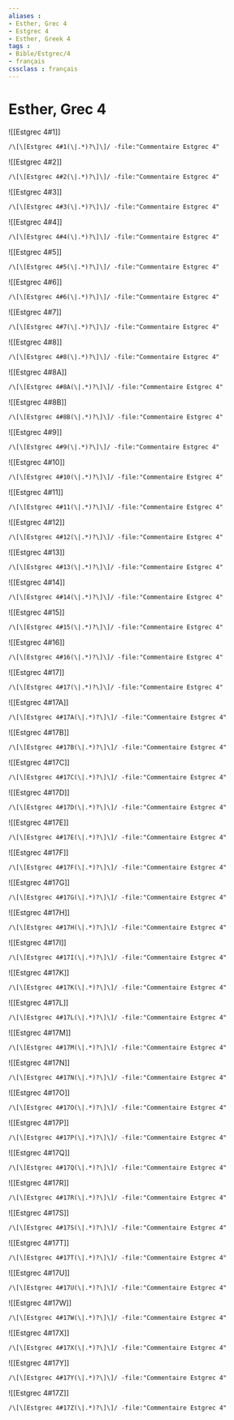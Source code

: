 ```yaml
---
aliases : 
- Esther, Grec 4
- Estgrec 4
- Esther, Greek 4
tags : 
- Bible/Estgrec/4
- français
cssclass : français
---
```


# Esther, Grec 4

![[Estgrec 4#1]]

```query
/\[\[Estgrec 4#1(\|.*)?\]\]/ -file:"Commentaire Estgrec 4"
```

![[Estgrec 4#2]]

```query
/\[\[Estgrec 4#2(\|.*)?\]\]/ -file:"Commentaire Estgrec 4"
```

![[Estgrec 4#3]]

```query
/\[\[Estgrec 4#3(\|.*)?\]\]/ -file:"Commentaire Estgrec 4"
```

![[Estgrec 4#4]]

```query
/\[\[Estgrec 4#4(\|.*)?\]\]/ -file:"Commentaire Estgrec 4"
```

![[Estgrec 4#5]]

```query
/\[\[Estgrec 4#5(\|.*)?\]\]/ -file:"Commentaire Estgrec 4"
```

![[Estgrec 4#6]]

```query
/\[\[Estgrec 4#6(\|.*)?\]\]/ -file:"Commentaire Estgrec 4"
```

![[Estgrec 4#7]]

```query
/\[\[Estgrec 4#7(\|.*)?\]\]/ -file:"Commentaire Estgrec 4"
```

![[Estgrec 4#8]]

```query
/\[\[Estgrec 4#8(\|.*)?\]\]/ -file:"Commentaire Estgrec 4"
```

![[Estgrec 4#8A]]

```query
/\[\[Estgrec 4#8A(\|.*)?\]\]/ -file:"Commentaire Estgrec 4"
```

![[Estgrec 4#8B]]

```query
/\[\[Estgrec 4#8B(\|.*)?\]\]/ -file:"Commentaire Estgrec 4"
```

![[Estgrec 4#9]]

```query
/\[\[Estgrec 4#9(\|.*)?\]\]/ -file:"Commentaire Estgrec 4"
```

![[Estgrec 4#10]]

```query
/\[\[Estgrec 4#10(\|.*)?\]\]/ -file:"Commentaire Estgrec 4"
```

![[Estgrec 4#11]]

```query
/\[\[Estgrec 4#11(\|.*)?\]\]/ -file:"Commentaire Estgrec 4"
```

![[Estgrec 4#12]]

```query
/\[\[Estgrec 4#12(\|.*)?\]\]/ -file:"Commentaire Estgrec 4"
```

![[Estgrec 4#13]]

```query
/\[\[Estgrec 4#13(\|.*)?\]\]/ -file:"Commentaire Estgrec 4"
```

![[Estgrec 4#14]]

```query
/\[\[Estgrec 4#14(\|.*)?\]\]/ -file:"Commentaire Estgrec 4"
```

![[Estgrec 4#15]]

```query
/\[\[Estgrec 4#15(\|.*)?\]\]/ -file:"Commentaire Estgrec 4"
```

![[Estgrec 4#16]]

```query
/\[\[Estgrec 4#16(\|.*)?\]\]/ -file:"Commentaire Estgrec 4"
```

![[Estgrec 4#17]]

```query
/\[\[Estgrec 4#17(\|.*)?\]\]/ -file:"Commentaire Estgrec 4"
```

![[Estgrec 4#17A]]

```query
/\[\[Estgrec 4#17A(\|.*)?\]\]/ -file:"Commentaire Estgrec 4"
```

![[Estgrec 4#17B]]

```query
/\[\[Estgrec 4#17B(\|.*)?\]\]/ -file:"Commentaire Estgrec 4"
```

![[Estgrec 4#17C]]

```query
/\[\[Estgrec 4#17C(\|.*)?\]\]/ -file:"Commentaire Estgrec 4"
```

![[Estgrec 4#17D]]

```query
/\[\[Estgrec 4#17D(\|.*)?\]\]/ -file:"Commentaire Estgrec 4"
```

![[Estgrec 4#17E]]

```query
/\[\[Estgrec 4#17E(\|.*)?\]\]/ -file:"Commentaire Estgrec 4"
```

![[Estgrec 4#17F]]

```query
/\[\[Estgrec 4#17F(\|.*)?\]\]/ -file:"Commentaire Estgrec 4"
```

![[Estgrec 4#17G]]

```query
/\[\[Estgrec 4#17G(\|.*)?\]\]/ -file:"Commentaire Estgrec 4"
```

![[Estgrec 4#17H]]

```query
/\[\[Estgrec 4#17H(\|.*)?\]\]/ -file:"Commentaire Estgrec 4"
```

![[Estgrec 4#17I]]

```query
/\[\[Estgrec 4#17I(\|.*)?\]\]/ -file:"Commentaire Estgrec 4"
```

![[Estgrec 4#17K]]

```query
/\[\[Estgrec 4#17K(\|.*)?\]\]/ -file:"Commentaire Estgrec 4"
```

![[Estgrec 4#17L]]

```query
/\[\[Estgrec 4#17L(\|.*)?\]\]/ -file:"Commentaire Estgrec 4"
```

![[Estgrec 4#17M]]

```query
/\[\[Estgrec 4#17M(\|.*)?\]\]/ -file:"Commentaire Estgrec 4"
```

![[Estgrec 4#17N]]

```query
/\[\[Estgrec 4#17N(\|.*)?\]\]/ -file:"Commentaire Estgrec 4"
```

![[Estgrec 4#17O]]

```query
/\[\[Estgrec 4#17O(\|.*)?\]\]/ -file:"Commentaire Estgrec 4"
```

![[Estgrec 4#17P]]

```query
/\[\[Estgrec 4#17P(\|.*)?\]\]/ -file:"Commentaire Estgrec 4"
```

![[Estgrec 4#17Q]]

```query
/\[\[Estgrec 4#17Q(\|.*)?\]\]/ -file:"Commentaire Estgrec 4"
```

![[Estgrec 4#17R]]

```query
/\[\[Estgrec 4#17R(\|.*)?\]\]/ -file:"Commentaire Estgrec 4"
```

![[Estgrec 4#17S]]

```query
/\[\[Estgrec 4#17S(\|.*)?\]\]/ -file:"Commentaire Estgrec 4"
```

![[Estgrec 4#17T]]

```query
/\[\[Estgrec 4#17T(\|.*)?\]\]/ -file:"Commentaire Estgrec 4"
```

![[Estgrec 4#17U]]

```query
/\[\[Estgrec 4#17U(\|.*)?\]\]/ -file:"Commentaire Estgrec 4"
```

![[Estgrec 4#17W]]

```query
/\[\[Estgrec 4#17W(\|.*)?\]\]/ -file:"Commentaire Estgrec 4"
```

![[Estgrec 4#17X]]

```query
/\[\[Estgrec 4#17X(\|.*)?\]\]/ -file:"Commentaire Estgrec 4"
```

![[Estgrec 4#17Y]]

```query
/\[\[Estgrec 4#17Y(\|.*)?\]\]/ -file:"Commentaire Estgrec 4"
```

![[Estgrec 4#17Z]]

```query
/\[\[Estgrec 4#17Z(\|.*)?\]\]/ -file:"Commentaire Estgrec 4"
```

